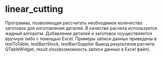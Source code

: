 # linear_cutting
Программа, позволяющая рассчитать необходимое количество заготовок для изготовления деталей. В качестве расчета используется жадный алгоритм.
Добавление деталей и заготовок осуществляется вручную либо с помощью Excel. Примеры записи данных приведены в testToTable, testBarrStock, testBarrSupplier
Вывод результатов расчета: QTableWidget, result.xlsx(возможность записи данных в Excel файл).
